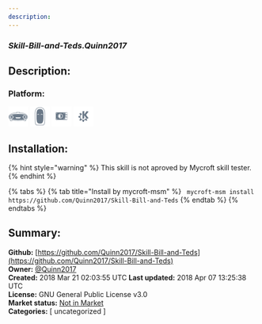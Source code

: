 ```yaml
---
description: 
---
```


### _Skill-Bill-and-Teds.Quinn2017_  
## Description:  
  
  
### Platform:  
 ![Mark I](../.gitbook/assets/mark-1-icon.png)  ![Mark II](../.gitbook/assets/mark-2-icon.png)  ![Picroft](../.gitbook/assets/picroft-icon.png)  ![plasmoid](../.gitbook/assets/kde.png)   
## Installation:  
{% hint style="warning" %}
This skill is not aproved by Mycroft skill tester.
{% endhint %}
    
{% tabs %}
{% tab title="Install by mycroft-msm" %}
``` mycroft-msm install https://github.com/Quinn2017/Skill-Bill-and-Teds```
{% endtab %}
  {% endtabs %}
    
## Summary:  
**Github:** [https://github.com/Quinn2017/Skill-Bill-and-Teds](https://github.com/Quinn2017/Skill-Bill-and-Teds)  
**Owner:** [@Quinn2017](https://github.com/Quinn2017)  
**Created:** 2018 Mar 21 02:03:55 UTC  **Last updated:** 2018 Apr 07 13:25:38 UTC  
**License:** GNU General Public License v3.0  
**Market status:** [Not in Market](https://market.mycroft.ai/skill/)  
**Categories:** [ uncategorized ]   
